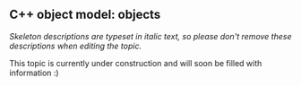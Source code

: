 ## C++ object model: objects

_Skeleton descriptions are typeset in italic text,_
_so please don't remove these descriptions when editing the topic._

This topic is currently under construction and will soon be filled with information :)
